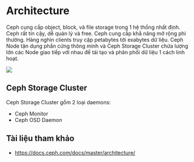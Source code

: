 # Architecture

Ceph cung cấp object, block, và file storage trong 1 hệ thống nhất định. Ceph rất tin cậy, dễ quản lý và free. Ceph cung cấp khẳ năng mở rộng phi thường. Hàng nghìn clients truy cập petabytes tới exabytes dữ liệu. Ceph Node tận dụng phần cứng thông minh và Ceph Storage Cluster chứa lượng lớn các Node giao tiếp với nhau để tái tạo và phân phối dữ liệu 1 cách linh hoạt.

<img src=https://i.imgur.com/XhNFizt.png>

## Ceph Storage Cluster

Ceph Storage Cluster gồm 2 loại daemons:
- Ceph Monitor
- Ceph OSD Daemon


## Tài liệu tham khảo
- https://docs.ceph.com/docs/master/architecture/
